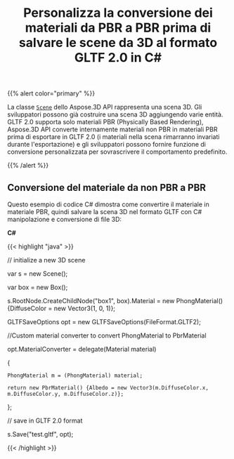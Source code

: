 ﻿---
title: Personalizza la conversione dei materiali da PBR a PBR prima di salvare le scene da 3D al formato GLTF 2.0 in C#
linktitle: Personalizzare la conversione dei materiali da PBR a PBR prima di salvare le scene da 3D al formato 2.0 GLTF
type: docs
weight: 70
url: /it/net/customize-non-pbr-to-pbr-materials-conversion-before-saving-3d-scenes-to-gltf-2-0-format/
description: La classe Scena dello Aspose.3D API rappresenta una scena 3D. Gli sviluppatori possono già costruire una scena 3D aggiungendo varie entità. GLTF 2.0 supporta solo materiali PBR (rendering basato sulla fisica), Aspose.3D API converte internamente materiali non PBR in materiali PBR prima di esportare in GLTF 2.0.
---
{{% alert color="primary" %}} 

La classe [`Scene`](https://reference.aspose.com/3d/net/aspose.threed/scene) dello Aspose.3D API rappresenta una scena 3D. Gli sviluppatori possono già costruire una scena 3D aggiungendo varie entità. GLTF 2.0 supporta solo materiali PBR (Physically Based Rendering), Aspose.3D API converte internamente materiali non PBR in materiali PBR prima di esportare in GLTF 2.0 (i materiali nella scena rimarranno invariati durante l'esportazione) e gli sviluppatori possono fornire funzione di conversione personalizzata per sovrascrivere il comportamento predefinito.

{{% /alert %}} 
## **Conversione del materiale da non PBR a PBR**
Questo esempio di codice C# dimostra come convertire il materiale in materiale PBR, quindi salvare la scena 3D nel formato GLTF con C# manipolazione e conversione di file 3D:

**C#**

{{< highlight "java" >}}

 // initialize a new 3D scene

var s = new Scene();

var box = new Box();

s.RootNode.CreateChildNode("box1", box).Material = new PhongMaterial() {DiffuseColor = new Vector3(1, 0, 1)};

GLTFSaveOptions opt = new GLTFSaveOptions(FileFormat.GLTF2);

//Custom material converter to convert PhongMaterial to PbrMaterial

opt.MaterialConverter = delegate(Material material)

{

    PhongMaterial m = (PhongMaterial) material;

    return new PbrMaterial() {Albedo = new Vector3(m.DiffuseColor.x, m.DiffuseColor.y, m.DiffuseColor.z)};

};

// save in GLTF 2.0 format

s.Save("test.gltf", opt);

{{< /highlight >}}
